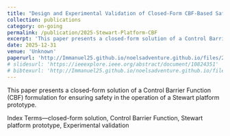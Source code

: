 ```yaml
---
title: "Design and Experimental Validation of Closed-Form CBF-Based Safe Control for Stewart Platform Under Multiple Constraints"
collection: publications
category: on-going
permalink: /publication/2025-Stewart-Platform-CBF
excerpt: 'This paper presents a closed-form solution of a Control Barrier Function (CBF) formulation for ensuring safety in the operation of a Stewart platform prototype.'
date: 2025-12-31
venue: 'Unknown'
paperurl: 'http://Immanuel25.github.io/noelsadventure.github.io/files/2025-Stewart-Platform-CBF.pdf'
# slidesurl: 'https://ieeexplore.ieee.org/abstract/document/10824351'
# bibtexurl: 'http://Immanuel25.github.io/noelsadventure.github.io/files/2025-Stewart-Platform-CBF.bib'
---
```

This paper presents a closed-form solution of a Control Barrier Function (CBF) formulation for ensuring safety in the operation of a Stewart platform prototype.
<!-- The proposed controller simultaneously enforces position and velocity constraints, using an energy-based CBF for position safety and a standard CBF for velocity safety.
Instead of solving the associated safety Quadratic Program (QP) at each control step, an explicit closed-form solution is derived to compute the safe control inputs, significantly reducing computational cost and enabling real-time implementation.
Simulation results demonstrate that the closed-form and QP-based methods yield identical control actions and successfully guarantee safe operation.
Experimental validation on the developed prototype further confirms the suitability of the closed-form approach for real-time deployment in safety-critical parallel robotic systems. -->

Index Terms—closed-form solution, Control Barrier Function, Stewart platform prototype, Experimental validation